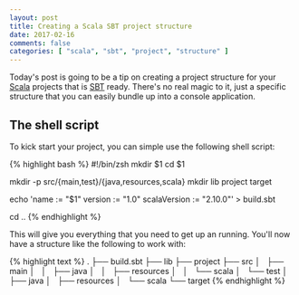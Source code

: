 ```yaml
---
layout: post
title: Creating a Scala SBT project structure
date: 2017-02-16
comments: false
categories: [ "scala", "sbt", "project", "structure" ]
---
```


Today's post is going to be a tip on creating a project structure for your [Scala](https://www.scala-lang.org/) projects that is [SBT](http://www.scala-sbt.org/) ready. There's no real magic to it, just a specific structure that you can easily bundle up into a console application.

## The shell script

To kick start your project, you can simple use the following shell script:

{% highlight bash %}
#!/bin/zsh
mkdir $1
cd $1

mkdir -p src/{main,test}/{java,resources,scala}
mkdir lib project target

echo 'name := "$1"
version := "1.0"
scalaVersion := "2.10.0"' > build.sbt

cd ..
{% endhighlight %}

This will give you everything that you need to get up an running. You'll now have a structure like the following to work with:

{% highlight text %}
.
├── build.sbt
├── lib
├── project
├── src
│   ├── main
│   │   ├── java
│   │   ├── resources
│   │   └── scala
│   └── test
│       ├── java
│       ├── resources
│       └── scala
└── target
{% endhighlight %}